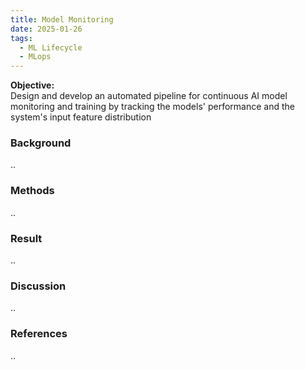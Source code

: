 ```yaml
---
title: Model Monitoring
date: 2025-01-26
tags:
  - ML Lifecycle
  - MLops
---
```


**Objective:**\
Design and develop an automated pipeline for continuous AI model monitoring and training by tracking the models' performance and the system's input feature distribution
<!--more-->

### **Background**
..

### **Methods**
..

### **Result**
..

### **Discussion**
..

### **References**
..

